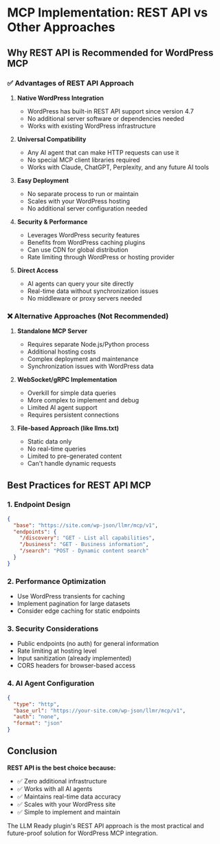 # MCP Implementation: REST API vs Other Approaches

## Why REST API is Recommended for WordPress MCP

### ✅ **Advantages of REST API Approach**

1. **Native WordPress Integration**
   - WordPress has built-in REST API support since version 4.7
   - No additional server software or dependencies needed
   - Works with existing WordPress infrastructure

2. **Universal Compatibility**
   - Any AI agent that can make HTTP requests can use it
   - No special MCP client libraries required
   - Works with Claude, ChatGPT, Perplexity, and any future AI tools

3. **Easy Deployment**
   - No separate process to run or maintain
   - Scales with your WordPress hosting
   - No additional server configuration needed

4. **Security & Performance**
   - Leverages WordPress security features
   - Benefits from WordPress caching plugins
   - Can use CDN for global distribution
   - Rate limiting through WordPress or hosting provider

5. **Direct Access**
   - AI agents can query your site directly
   - Real-time data without synchronization issues
   - No middleware or proxy servers needed

### ❌ **Alternative Approaches (Not Recommended)**

1. **Standalone MCP Server**
   - Requires separate Node.js/Python process
   - Additional hosting costs
   - Complex deployment and maintenance
   - Synchronization issues with WordPress data

2. **WebSocket/gRPC Implementation**
   - Overkill for simple data queries
   - More complex to implement and debug
   - Limited AI agent support
   - Requires persistent connections

3. **File-based Approach (like llms.txt)**
   - Static data only
   - No real-time queries
   - Limited to pre-generated content
   - Can't handle dynamic requests

## Best Practices for REST API MCP

### 1. **Endpoint Design**
```json
{
  "base": "https://site.com/wp-json/llmr/mcp/v1",
  "endpoints": {
    "/discovery": "GET - List all capabilities",
    "/business": "GET - Business information",
    "/search": "POST - Dynamic content search"
  }
}
```

### 2. **Performance Optimization**
- Use WordPress transients for caching
- Implement pagination for large datasets
- Consider edge caching for static endpoints

### 3. **Security Considerations**
- Public endpoints (no auth) for general information
- Rate limiting at hosting level
- Input sanitization (already implemented)
- CORS headers for browser-based access

### 4. **AI Agent Configuration**
```json
{
  "type": "http",
  "base_url": "https://your-site.com/wp-json/llmr/mcp/v1",
  "auth": "none",
  "format": "json"
}
```

## Conclusion

**REST API is the best choice because:**
- ✅ Zero additional infrastructure
- ✅ Works with all AI agents
- ✅ Maintains real-time data accuracy
- ✅ Scales with your WordPress site
- ✅ Simple to implement and maintain

The LLM Ready plugin's REST API approach is the most practical and future-proof solution for WordPress MCP integration.